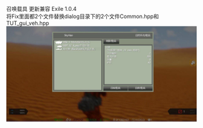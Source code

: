 召唤载具 更新兼容 Exile 1.0.4
<br>
将Fix里面都2个文件替换dialog目录下的2个文件Common.hpp和TUT_gui_veh.hpp
<br>
<img src="img/zhaohuan.jpg">
